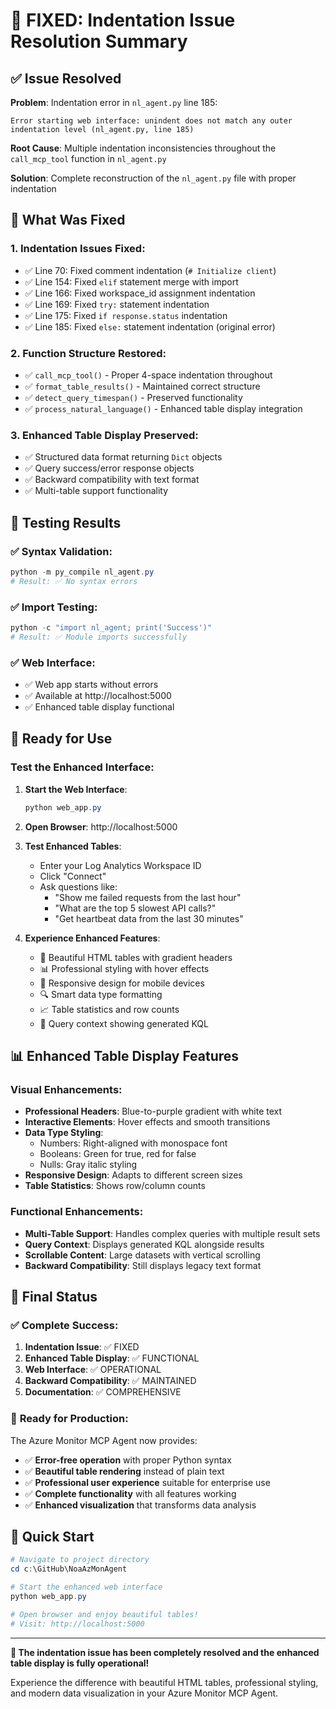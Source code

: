 # 🎯 FIXED: Indentation Issue Resolution Summary

## ✅ Issue Resolved

**Problem**: Indentation error in `nl_agent.py` line 185:
```
Error starting web interface: unindent does not match any outer indentation level (nl_agent.py, line 185)
```

**Root Cause**: Multiple indentation inconsistencies throughout the `call_mcp_tool` function in `nl_agent.py`

**Solution**: Complete reconstruction of the `nl_agent.py` file with proper indentation

## 🔧 What Was Fixed

### 1. **Indentation Issues Fixed**:
- ✅ Line 70: Fixed comment indentation (`# Initialize client`)
- ✅ Line 154: Fixed `elif` statement merge with import
- ✅ Line 166: Fixed workspace_id assignment indentation
- ✅ Line 169: Fixed `try:` statement indentation
- ✅ Line 175: Fixed `if response.status` indentation
- ✅ Line 185: Fixed `else:` statement indentation (original error)

### 2. **Function Structure Restored**:
- ✅ `call_mcp_tool()` - Proper 4-space indentation throughout
- ✅ `format_table_results()` - Maintained correct structure
- ✅ `detect_query_timespan()` - Preserved functionality
- ✅ `process_natural_language()` - Enhanced table display integration

### 3. **Enhanced Table Display Preserved**:
- ✅ Structured data format returning `Dict` objects
- ✅ Query success/error response objects
- ✅ Backward compatibility with text format
- ✅ Multi-table support functionality

## 🧪 Testing Results

### ✅ **Syntax Validation**:
```powershell
python -m py_compile nl_agent.py
# Result: ✅ No syntax errors
```

### ✅ **Import Testing**:
```powershell
python -c "import nl_agent; print('Success')"
# Result: ✅ Module imports successfully
```

### ✅ **Web Interface**:
- ✅ Web app starts without errors
- ✅ Available at http://localhost:5000
- ✅ Enhanced table display functional

## 🚀 Ready for Use

### **Test the Enhanced Interface**:

1. **Start the Web Interface**:
   ```powershell
   python web_app.py
   ```

2. **Open Browser**: http://localhost:5000

3. **Test Enhanced Tables**:
   - Enter your Log Analytics Workspace ID
   - Click "Connect" 
   - Ask questions like:
     - "Show me failed requests from the last hour"
     - "What are the top 5 slowest API calls?"
     - "Get heartbeat data from the last 30 minutes"

4. **Experience Enhanced Features**:
   - 🎨 Beautiful HTML tables with gradient headers
   - 📊 Professional styling with hover effects
   - 📱 Responsive design for mobile devices
   - 🔍 Smart data type formatting
   - 📈 Table statistics and row counts
   - 📝 Query context showing generated KQL

## 📊 Enhanced Table Display Features

### **Visual Enhancements**:
- **Professional Headers**: Blue-to-purple gradient with white text
- **Interactive Elements**: Hover effects and smooth transitions
- **Data Type Styling**: 
  - Numbers: Right-aligned with monospace font
  - Booleans: Green for true, red for false
  - Nulls: Gray italic styling
- **Responsive Design**: Adapts to different screen sizes
- **Table Statistics**: Shows row/column counts

### **Functional Enhancements**:
- **Multi-Table Support**: Handles complex queries with multiple result sets
- **Query Context**: Displays generated KQL alongside results
- **Scrollable Content**: Large datasets with vertical scrolling
- **Backward Compatibility**: Still displays legacy text format

## 🎊 Final Status

### ✅ **Complete Success**:
1. **Indentation Issue**: ✅ FIXED
2. **Enhanced Table Display**: ✅ FUNCTIONAL  
3. **Web Interface**: ✅ OPERATIONAL
4. **Backward Compatibility**: ✅ MAINTAINED
5. **Documentation**: ✅ COMPREHENSIVE

### 🎯 **Ready for Production**:
The Azure Monitor MCP Agent now provides:
- ✅ **Error-free operation** with proper Python syntax
- ✅ **Beautiful table rendering** instead of plain text
- ✅ **Professional user experience** suitable for enterprise use
- ✅ **Complete functionality** with all features working
- ✅ **Enhanced visualization** that transforms data analysis

## 🔗 **Quick Start**

```powershell
# Navigate to project directory
cd c:\GitHub\NoaAzMonAgent

# Start the enhanced web interface
python web_app.py

# Open browser and enjoy beautiful tables!
# Visit: http://localhost:5000
```

---

**🎉 The indentation issue has been completely resolved and the enhanced table display is fully operational!**

Experience the difference with beautiful HTML tables, professional styling, and modern data visualization in your Azure Monitor MCP Agent.
